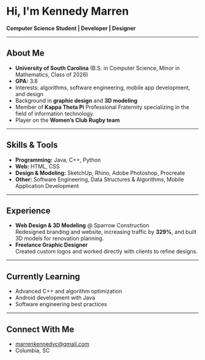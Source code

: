 # Hi, I'm Kennedy Marren

**Computer Science Student | Developer | Designer**

---

## About Me
- **University of South Carolina** (B.S. in Computer Science, Minor in Mathematics, Class of 2026)  
- **GPA:** 3.8  
- Interests: algorithms, software engineering, mobile app development, and design  
- Background in **graphic design** and **3D modeling**
- Member of **Kappa Theta Pi** Professional Fraternity specializing in the field of information technology. 
- Player on the **Women’s Club Rugby team**  

---

## Skills & Tools
- **Programming:** Java, C++, Python  
- **Web:** HTML, CSS  
- **Design & Modeling:** SketchUp, Rhino, Adobe Photoshop, Procreate  
- **Other:** Software Engineering, Data Structures & Algorithms, Mobile Application Development  

---

## Experience
- **Web Design & 3D Modeling** @ Sparrow Construction  
  Redesigned branding and website, increasing traffic by **329%**, and built 3D models for renovation planning.  
- **Freelance Graphic Designer**  
  Created custom logos and worked directly with clients to refine designs.  

---

## Currently Learning
- Advanced C++ and algorithm optimization  
- Android development with Java  
- Software engineering best practices  

---

## Connect With Me
- [marrenkennedyc@gmail.com](mailto:marrenkennedyc@gmail.com)  
- Columbia, SC   
